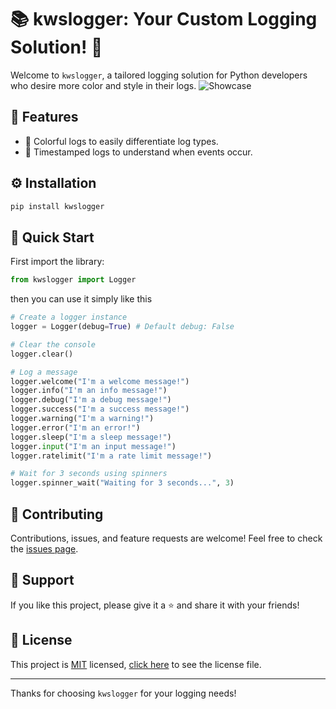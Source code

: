 # 📚 kwslogger: Your Custom Logging Solution! 🚀
Welcome to `kwslogger`, a tailored logging solution for Python developers who desire more color and style in their logs.
![Showcase](https://i.imgur.com/vyeT4DA.gif)

## 🌟 Features
- 🎨 Colorful logs to easily differentiate log types.
- 📅 Timestamped logs to understand when events occur.

## ⚙️ Installation
```bash
pip install kwslogger
```

## 🚀 Quick Start
First import the library:
```python
from kwslogger import Logger
```
then you can use it simply like this
```python
# Create a logger instance
logger = Logger(debug=True) # Default debug: False

# Clear the console
logger.clear()

# Log a message
logger.welcome("I'm a welcome message!")
logger.info("I'm an info message!")
logger.debug("I'm a debug message!")
logger.success("I'm a success message!")
logger.warning("I'm a warning!")
logger.error("I'm an error!")
logger.sleep("I'm a sleep message!")
logger.input("I'm an input message!")
logger.ratelimit("I'm a rate limit message!")

# Wait for 3 seconds using spinners
logger.spinner_wait("Waiting for 3 seconds...", 3)
```

## 🤝 Contributing
Contributions, issues, and feature requests are welcome! Feel free to check the [issues page](https://github.com/kWAYTV/kwslogger/issues).

## 💖 Support
If you like this project, please give it a ⭐️ and share it with your friends!

## 📄 License
This project is [MIT](https://opensource.org/licenses/MIT) licensed, [click here](LICENSE) to see the license file.

---

Thanks for choosing `kwslogger` for your logging needs!

